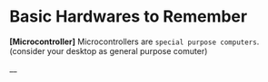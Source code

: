 # Basic Hardwares to Remember

__[Microcontroller]__
Microcontrollers are `special purpose computers`. 
(consider your desktop as general purpose comuter)

__